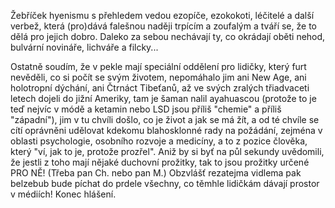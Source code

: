 Žebříček hyenismu s přehledem vedou ezopíče, ezokokoti, léčitelé a další verbež, která (pro)dává falešnou naději trpícím a zoufalým a tváří se, že to dělá pro jejich dobro.
Daleko za sebou nechávají ty, co okrádají oběti nehod, bulvární novináře, lichváře a filcky...

Ostatně soudím, že v pekle mají speciální oddělení pro lidičky, který furt nevěděli, co si počít se svým životem, nepomáhalo jim ani New Age, ani holotropní dýchání, ani Čtrnáct Tibeťanů, až ve svých zralých třiadvaceti letech dojeli do jižní Ameriky, tam je šaman nalil ayahuascou (protože to je teď nejvíc v módě a ketamin nebo LSD jsou příliš "chemie" a příliš "západní"), jim v tu chvíli došlo, co je život a jak se má žít, a od té chvíle se cítí oprávněni udělovat kdekomu blahosklonné rady na požádání, zejména v oblasti psychologie, osobního rozvoje a medicíny, a to z pozice člověka, který "ví, jak to je, protože prozřel". Aniž by si byť na půl sekundy uvědomili, že jestli z toho mají nějaké duchovní prožitky, tak to jsou prožitky určené PRO NĚ! (Třeba pan Ch. nebo pan M.)
Obzvlášť rezatejma vidlema pak belzebub bude píchat do prdele všechny, co těmhle lidičkám dávají prostor v médiích!
Konec hlášení.